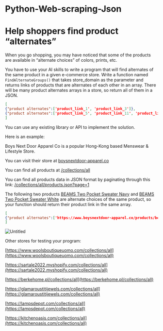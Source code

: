 ﻿# Python-Web-scraping-Json
 
# Help shoppers find product “alternates”

When you go shopping, you may have noticed that some of the products are available in “alternate choices” of colors, prints, etc. 

You have to use your AI skills to write a program that will find alternates of the same product in a given e-commerce store. Write a function named `FindAlternateGroups()` that takes store_domain as the parameter and returns links of products that are alternates of each other in an array. There will be many product alternates arrays in a store, so return all of them in a JSON.

```json
[
{"product alternates":['product_link_1', 'product_link_3']},
{"product alternates":['product_link_5', 'product_link_11', 'product_link_7']}
]
```

You can use any existing library or API to implement the solution.

Here is an example:

Boys Next Door Apparel Co is a popular Hong-Kong based Menswear & Lifestyle Store. 

You can visit their store at [boysnextdoor-apparel.co](https://www.boysnextdoor-apparel.co/)

You can find all products at [/collections/all](https://www.boysnextdoor-apparel.co/collections/all)

You can find all products data in JSON format by paginating through this link: [/collections/all/products.json?page=1](https://www.boysnextdoor-apparel.co/collections/all/products.json?page=1)

The following two products [BEAMS Two Pocket Sweater Navy](https://www.boysnextdoor-apparel.co/products/beams-two-pocket-sweater-navy) and [BEAMS Two Pocket Sweater White](https://www.boysnextdoor-apparel.co/products/beams-two-pocket-sweater-white) are alternate choices of the same product, so your function should return their product link in the same array. 

```json
[
{"product alternates":['https://www.boysnextdoor-apparel.co/products/beams-two-pocket-sweater-white', 'https://www.boysnextdoor-apparel.co/products/beams-two-pocket-sweater-navy']}
]
```

![Untitled](https://laser-comb-669.notion.site/image/https%3A%2F%2Fs3-us-west-2.amazonaws.com%2Fsecure.notion-static.com%2Fa7b5afcc-0889-46c8-abe7-8ecbbc1cff00%2FUntitled.png?id=c98a9eb1-77b8-4abc-9e6e-f225e365d7a5&table=block&spaceId=614642c7-f11f-4106-87d2-d8a3e0ea1b80&width=2000&userId=&cache=v2)

Other stores for testing your program:

[https://www.woolsboutiqueuomo.com/collections/all](https://www.woolsboutiqueuomo.com/collections/all)

[https://sartale2022.myshopify.com/collections/all](https://sartale2022.myshopify.com/collections/all)

[https://berkehome.pl/collections/all](https://berkehome.pl/collections/all)

[https://glamaroustitijewels.com/collections/all](https://glamaroustitijewels.com/collections/all)

[https://lampsdepot.com/collections/all](https://lampsdepot.com/collections/all)

[https://kitchenoasis.com/collections/all](https://kitchenoasis.com/collections/all)
